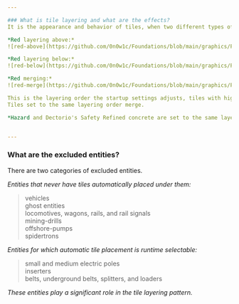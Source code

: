 ```yaml
---

### What is tile layering and what are the effects?  
It is the appearance and behavior of tiles, when two different types of tile are placed on adjacent positions.  

*Red layering above:*  
![red-above](https://github.com/0n0w1c/Foundations/blob/main/graphics/FAQ/red-above.png?raw=true)  

*Red layering below:*  
![red-below](https://github.com/0n0w1c/Foundations/blob/main/graphics/FAQ/red-below.png?raw=true)  

*Red merging:*  
![red-merge](https://github.com/0n0w1c/Foundations/blob/main/graphics/FAQ/red-merge.png?raw=true)  

This is the layering order the startup settings adjusts, tiles with higher numbers layer on top of tiles with lower numbers.  
Tiles set to the same layering order merge.  

*Hazard and Dectorio's Safety Refined concrete are set to the same layering order as Refined concrete.*  


---
```


&NewLine;

### What are the excluded entities?  
There are two categories of excluded entities.  

*Entities that never have tiles automatically placed under them:*  
>   vehicles  
>   ghost entities  
>   locomotives, wagons, rails, and rail signals  
>   mining-drills  
>   offshore-pumps  
>   spidertrons  

&NewLine;
&NewLine;

*Entities for which automatic tile placement is runtime selectable:*  
>   small and medium electric poles  
>   inserters  
>   belts, underground belts, splitters, and loaders  

&NewLine;

*These entities play a significant role in the tile layering pattern.*  

&NewLine;
